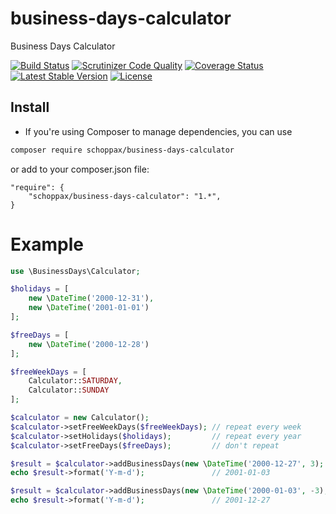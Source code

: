 business-days-calculator
========================

Business Days Calculator


[![Build Status](https://www.travis-ci.org/SchoppAx/business-days-calculator.svg?branch=master)](https://www.travis-ci.org/SchoppAx/business-days-calculator) [![Scrutinizer Code Quality](https://scrutinizer-ci.com/g/SchoppAx/business-days-calculator/badges/quality-score.png?b=master)](https://scrutinizer-ci.com/g/SchoppAx/business-days-calculator/?branch=master) [![Coverage Status](https://coveralls.io/repos/github/SchoppAx/business-days-calculator/badge.svg?branch=master)](https://coveralls.io/github/SchoppAx/business-days-calculator?branch=master) [![Latest Stable Version](https://poser.pugx.org/schoppax/business-days-calculator/v/stable)](https://packagist.org/packages/schoppax/business-days-calculator) [![License](https://poser.pugx.org/andrejsstepanovs/business-days-calculator/license.png)](https://packagist.org/packages/schoppax/business-days-calculator)

## Install

* If you're using Composer to manage dependencies, you can use

```sh
composer require schoppax/business-days-calculator
```

or add to your composer.json file:

    "require": {
        "schoppax/business-days-calculator": "1.*",
    }

# Example

``` php
use \BusinessDays\Calculator;

$holidays = [
    new \DateTime('2000-12-31'),
    new \DateTime('2001-01-01')
];

$freeDays = [
    new \DateTime('2000-12-28')
];

$freeWeekDays = [
    Calculator::SATURDAY,
    Calculator::SUNDAY
];

$calculator = new Calculator();
$calculator->setFreeWeekDays($freeWeekDays); // repeat every week
$calculator->setHolidays($holidays);         // repeat every year
$calculator->setFreeDays($freeDays);         // don't repeat

$result = $calculator->addBusinessDays(new \DateTime('2000-12-27', 3);    // add X working days
echo $result->format('Y-m-d');               // 2001-01-03

$result = $calculator->addBusinessDays(new \DateTime('2000-01-03', -3);   // substract X working days
echo $result->format('Y-m-d');               // 2001-12-27


```
